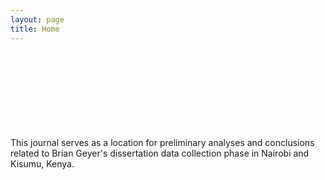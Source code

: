 ```yaml
---
layout: page
title: Home
---
```

<br>
<br>
<br>
<br>
<br>
<br>
<br>
<br>
This journal serves as a location for preliminary analyses and conclusions related to Brian Geyer's dissertation data collection phase in Nairobi and Kisumu, Kenya.
